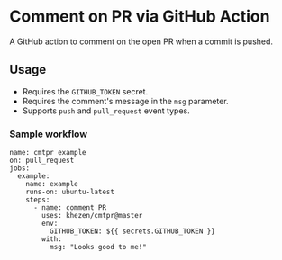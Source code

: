 # Comment on PR via GitHub Action

A GitHub action to comment on the open PR when a commit is pushed.

## Usage

- Requires the `GITHUB_TOKEN` secret.
- Requires the comment's message in the `msg` parameter.
- Supports `push` and `pull_request` event types.

### Sample workflow

```
name: cmtpr example
on: pull_request
jobs:
  example:
    name: example
    runs-on: ubuntu-latest
    steps:
      - name: comment PR
        uses: khezen/cmtpr@master
        env:
          GITHUB_TOKEN: ${{ secrets.GITHUB_TOKEN }}
        with:
          msg: "Looks good to me!"
```